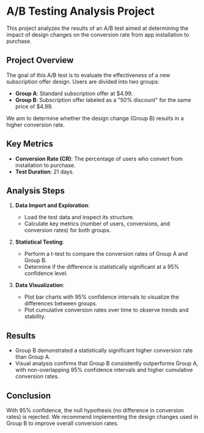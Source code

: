 # A/B Testing Analysis Project

This project analyzes the results of an A/B test aimed at determining the impact of design changes on the conversion rate from app installation to purchase.

## Project Overview

The goal of this A/B test is to evaluate the effectiveness of a new subscription offer design. Users are divided into two groups:

- **Group A**: Standard subscription offer at $4.99.
- **Group B**: Subscription offer labeled as a "50% discount" for the same price of $4.99.

We aim to determine whether the design change (Group B) results in a higher conversion rate.

## Key Metrics

- **Conversion Rate (CR)**: The percentage of users who convert from installation to purchase.
- **Test Duration**: 21 days.

## Analysis Steps

1. **Data Import and Exploration**:
   - Load the test data and inspect its structure.
   - Calculate key metrics (number of users, conversions, and conversion rates) for both groups.

2. **Statistical Testing**:
   - Perform a t-test to compare the conversion rates of Group A and Group B.
   - Determine if the difference is statistically significant at a 95% confidence level.

3. **Data Visualization**:
   - Plot bar charts with 95% confidence intervals to visualize the differences between groups.
   - Plot cumulative conversion rates over time to observe trends and stability.

## Results

- Group B demonstrated a statistically significant higher conversion rate than Group A.
- Visual analysis confirms that Group B consistently outperforms Group A, with non-overlapping 95% confidence intervals and higher cumulative conversion rates.

## Conclusion

With 95% confidence, the null hypothesis (no difference in conversion rates) is rejected. We recommend implementing the design changes used in Group B to improve overall conversion rates.
